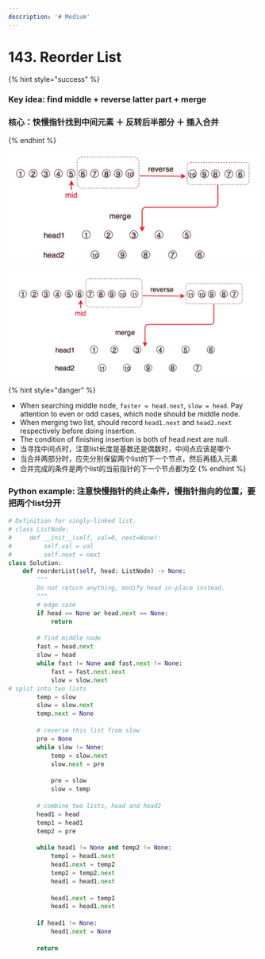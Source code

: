 ```yaml
---
description: '# Medium'
---
```


# 143. Reorder List

{% hint style="success" %}
### Key idea: find middle + reverse latter part + merge

### 核心：快慢指针找到中间元素 ＋ 反转后半部分 ＋ 插入合并
{% endhint %}

![length of list is even](../.gitbook/assets/5.jpg)

![length of list is odd](../.gitbook/assets/6.jpg)

{% hint style="danger" %}
* When searching middle node,  `faster = head.next`, `slow = head`. Pay attention to even or odd cases, which node should be middle node.
* When merging two list, should record `head1.next` and `head2.next` respectively before doing insertion.
* The condition of finishing insertion is both of head.next are null.
* 当寻找中间点时，注意list长度是基数还是偶数时，中间点应该是哪个
* 当合并两部分时，应先分别保留两个list的下一个节点，然后再插入元素
* 合并完成的条件是两个list的当前指针的下一个节点都为空
{% endhint %}

### Python example: 注意快慢指针的终止条件，慢指针指向的位置，要把两个list分开

```python
# Definition for singly-linked list.
# class ListNode:
#     def __init__(self, val=0, next=None):
#         self.val = val
#         self.next = next
class Solution:
    def reorderList(self, head: ListNode) -> None:
        """
        Do not return anything, modify head in-place instead.
        """
        # edge case
        if head == None or head.next == None:
            return 
        
        # find middle node
        fast = head.next
        slow = head
        while fast != None and fast.next != None:
            fast = fast.next.next
            slow = slow.next
# split into two lists
        temp = slow
        slow = slow.next
        temp.next = None
              
        # reverse this list from slow
        pre = None        
        while slow != None:
            temp = slow.next
            slow.next = pre
            
            pre = slow
            slow = temp
         
        # combine two lists, head and head2
        head1 = head
        temp1 = head1
        temp2 = pre
     
        while head1 != None and temp2 != None:
            temp1 = head1.next
            head1.next = temp2
            temp2 = temp2.next
            head1 = head1.next
            
            head1.next = temp1
            head1 = head1.next
            
        if head1 != None:
            head1.next = None
            
        return
```

